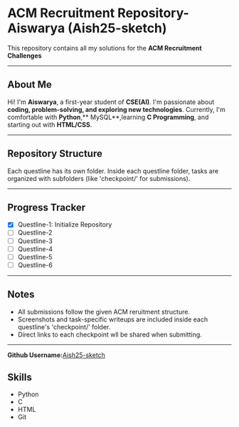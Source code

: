 # ACM Recruitment Repository- Aiswarya (Aish25-sketch)

This repository contains all my solutions for the **ACM Recruitment Challenges** 

---

## About Me
Hi! I'm **Aiswarya**, a first-year student of **CSE(AI)**.
I'm passionate about **coding, problem-solving, and exploring new technologies**.
Currently, I'm comfortable with **Python**,** MySQL**,learning **C Programming**, and starting out with **HTML/CSS**.

---

## Repository Structure
Each questline has its own folder. Inside each questline folder, tasks are organized with subfolders (like 'checkpoint/' for submissions).

---

## Progress Tracker
-[x] Questline-1: Initialize Repository
-[ ] Questline-2
-[ ] Questline-3
-[ ] Questline-4
-[ ] Questline-5
-[ ] Questline-6

---

## Notes
- All submissions follow the given ACM reruitment structure.
- Screenshots and task-specific writeups are included inside each questline's 'checkpoint/' folder.
- Direct links to each checkpoint wll be shared when submitting.

---

**Github Username:**[Aish25-sketch](https://github.com/Aish25-sketch)


## Skills
- Python
- C
- HTML
- Git
